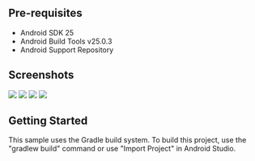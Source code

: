 Pre-requisites
--------------

- Android SDK 25
- Android Build Tools v25.0.3
- Android Support Repository

Screenshots
-------------

<img src="https://user-images.githubusercontent.com/30851459/50263559-b5c99c00-0459-11e9-8ca9-d72c4077058f.PNG"/> 

<img src="https://user-images.githubusercontent.com/30851459/50263557-b5310580-0459-11e9-9a02-2c4ba59c58e9.PNG"/> 

<img src="https://user-images.githubusercontent.com/30851459/50263560-b5c99c00-0459-11e9-90f3-6907ed029ead.PNG"/> 

<img src="https://user-images.githubusercontent.com/30851459/50263561-b5c99c00-0459-11e9-9af5-824f08a80914.PNG"/> 

Getting Started
---------------

This sample uses the Gradle build system. To build this project, use the
"gradlew build" command or use "Import Project" in Android Studio.
